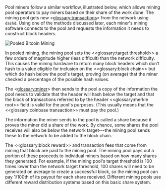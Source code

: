 Pool miners follow a similar workflow, illustrated below, which allows mining pool operators to pay miners based on their share of the work done. The mining pool gets new <<glossary:transactions>> from the network using `dashd`. Using one of the methods discussed later, each miner's mining software connects to the pool and requests the information it needs to construct block headers.

![Pooled Bitcoin Mining](https://dash-docs.github.io/img/dev/en-pooled-mining-overview.svg)

In pooled mining, the mining pool sets the <<glossary:target threshold>> a few orders of magnitude higher (less difficult) than the network difficulty. This causes the mining hardware to return many block headers which don't hash to a value eligible for inclusion on the <<glossary:block chain>> but which do hash below the pool's target, proving (on average) that the miner checked a percentage of the possible hash values.

The <<glossary:miner>> then sends to the pool a copy of the information the pool needs to validate that the header will hash below the target and that the block of transactions referred to by the header <<glossary:merkle root>> field is valid for the pool's purposes. (This usually means that the <<glossary:coinbase transaction>> must pay the pool.)

The information the miner sends to the pool is called a share because it proves the miner did a share of the work. By chance, some shares the pool receives will also be below the network target---the mining pool sends these to the network to be added to the block chain.

The <<glossary:block reward>> and transaction fees that come from mining that block are paid to the mining pool. The mining pool pays out a portion of these proceeds to individual miners based on how many shares they generated. For example, if the mining pool's target threshold is 100 times lower than the network target threshold, 100 shares will need to be generated on average to create a successful block, so the mining pool can pay 1/100th of its payout for each share received.  Different mining pools use different reward distribution systems based on this basic share system.